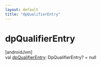 ```yaml
---
layout: default
title: "dpQualifierEntry"
---
```


# dpQualifierEntry

[androidJvm]\
val [dpQualifierEntry](dp-qualifier-entry.md): DpQualifierEntry? = null